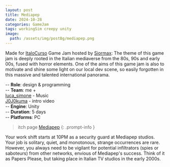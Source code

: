 ```yaml
---
layout: post
title: Mediapep
date: 2024-10-28
categories: GameJam
tags: workingSim creepy unity
image:
  path: /assets/img/postBg/mediapep.png
---
```


Made for [ItaloCurso](https://itch.io/jam/italocurso-2024) Game Jam hosted by [Siormax](https://www.twitch.tv/siormax):
The theme of this game jam is deeply rooted in the Italian mediaverse from the 80s, 90s and early 00s, fused with horror elements. 
One of the aims of this game jam is also to motivate and shine some light on our local dev scene, 
so easily forgotten in this massive and talented international panorama.  

>
-- **Role**: design & programming  
-- **Team**: me +  
[luca_simone](https://itch.io/profile/kogensan) - Music  
[J0J0kuma](https://www.twitch.tv/j0j0kuma) - intro video  
-- **Engine**: Unity  
-- **Duration**: 5 days  
-- **Platforms**: PC  
>

<!-- markdownlint-capture -->
<!-- markdownlint-disable -->
> itch page [Mediapep](https://maydave.itch.io/mediapep)
{: .prompt-info }
<!-- markdownlint-restore -->

Your work shift starts at 10PM as a security guard at Mediapep studios. 
Your job is solitary, quiet, and monotonous, strange occurrences are rare. 
However, you always need to be vigilant for potential infiltrators (spies or saboteurs) from other networks, 
envious of Mediapep's success. Think of it as Papers Please, but taking place in Italian TV studios in the early 2000s.
